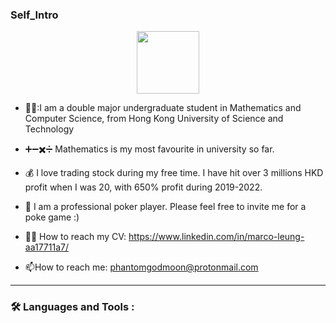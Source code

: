 ### Self_Intro

<div id="header" align="center">
  <img src="https://media.giphy.com/media/M9gbBd9nbDrOTu1Mqx/giphy.gif" width="100"/>
</div>

- 🧑‍🎓:I am a double major undergraduate student in Mathematics and Computer Science, from Hong Kong University of Science and Technology

- ➕➖✖️➗ Mathematics is my most favourite in university so far.
- 💰 I love trading stock during my free time. I have hit over 3 millions HKD profit when I was 20, with 650% profit during 2019-2022.

- 🎲 I am a professional poker player. Please feel free to invite me for a poke game :)

- 👨‍💼 How to reach my CV: https://www.linkedin.com/in/marco-leung-aa17711a7/
- :mailbox:How to reach me: phantomgodmoon@protonmail.com

---

### :hammer_and_wrench: Languages and Tools :
